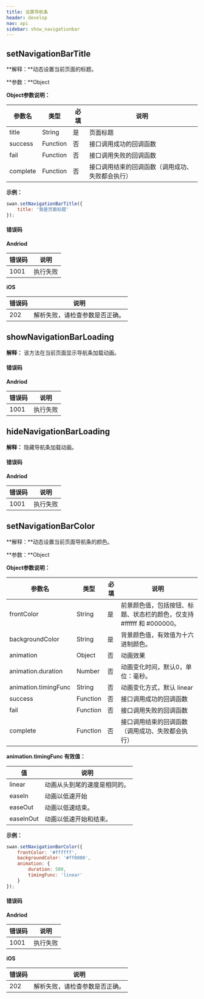 ```yaml
---
title: 设置导航条
header: develop
nav: api
sidebar: show_navigationbar
---
```

setNavigationBarTitle
---
**解释：**动态设置当前页面的标题。

**参数：**Object

**Object参数说明：**

|参数名 |类型  |必填  |说明|
|---- | ---- | ---- |---- |
|title   |String|  是 |  页面标题|
|success |Function |   否 |  接口调用成功的回调函数|
|fail   | Function|    否 |  接口调用失败的回调函数|
|complete   | Function   | 否|   接口调用结束的回调函数（调用成功、失败都会执行）|

**示例：**
<!-- <a href="swanide://fragment/838b39ada87c91e7cb866a4d9e65de2e1540397160" title="在开发者工具中预览效果" target="_blank">在开发者工具中预览效果</a> -->
```js
swan.setNavigationBarTitle({
    title: '我是页面标题'
});
```
#### 错误码

**Andriod**

|错误码|说明|
|--|--|
|1001|执行失败 |

**iOS**

|错误码|说明|
|--|--|
|202|解析失败，请检查参数是否正确。|

showNavigationBarLoading
---
**解释：** 该方法在当前页面显示导航条加载动画。
<!-- <a href="swanide://fragment/b5154f1fd73ea50516ade71f66456ae41540397555" title="在开发者工具中预览效果" target="_blank">在开发者工具中预览效果
        </a> -->
#### 错误码


**Andriod**

|错误码|说明|
|--|--|
|1001|执行失败|

hideNavigationBarLoading
---
**解释：** 隐藏导航条加载动画。

#### 错误码


**Andriod**

|错误码|说明|
|--|--|
|1001|执行失败|

setNavigationBarColor
---
**解释：**动态设置当前页面导航条的颜色。

**参数：**Object

**Object参数说明：**

|参数名 |类型  |必填  |说明|
|---- | ---- | ---- |---- |
|frontColor | String|  是  | 前景颜色值，包括按钮、标题、状态栏的颜色，仅支持 #ffffff 和 #000000。|
|backgroundColor| String | 是  | 背景颜色值，有效值为十六进制颜色。|
|animation  | Object  |否  | 动画效果|
|animation.duration|  Number | 否  | 动画变化时间，默认0，单位：毫秒。|
|animation.timingFunc |   String | 否  | 动画变化方式，默认 linear|
|success |Function  |  否 |  接口调用成功的回调函数|
|fail|    Function |   否  | 接口调用失败的回调函数|
|complete|    Function |   否   |接口调用结束的回调函数（调用成功、失败都会执行）|

**animation.timingFunc 有效值：**

|值  | 说明|
| ---- |---- |
|linear|  动画从头到尾的速度是相同的。|
|easeIn | 动画以低速开始|
|easeOut |动画以低速结束。|
|easeInOut  | 动画以低速开始和结束。|

<!-- **success返回参数说明：**

|参数名 |类型  |说明|
|---- | ---- |---- |
|errMsg | String  |调用结果| -->


**示例：**

```js
swan.setNavigationBarColor({
    frontColor: '#ffffff',
    backgroundColor: '#ff0000',
    animation: {
        duration: 500,
        timingFunc: 'linear'
	}
});
```
#### 错误码

**Andriod**

|错误码|说明|
|--|--|
|1001|执行失败 |

**iOS**

|错误码|说明|
|--|--|
|202|解析失败，请检查参数是否正确。|